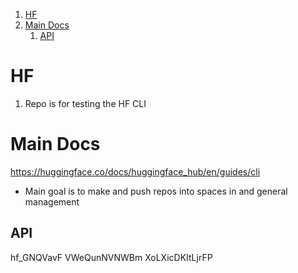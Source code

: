 1. [HF](#hf)
2. [Main Docs](#main-docs)
   1. [API](#api)

# HF

1. Repo is for testing the HF CLI

# Main Docs

https://huggingface.co/docs/huggingface_hub/en/guides/cli

- Main goal is to make and push repos into spaces in and general management

## API

hf_GNQVavF
VWeQunNVNWBm
XoLXicDKItLjrFP
